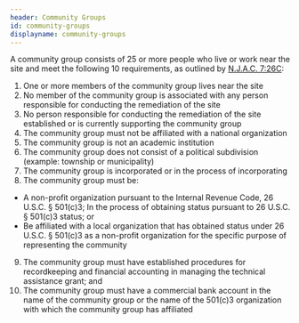 ```yaml
---
header: Community Groups
id: community-groups
displayname: community-groups
---
```


A community group consists of 25 or more people who live or work near the site and meet the following 10 requirements, as outlined by [N.J.A.C. 7:26C](https://dep.nj.gov/wp-content/uploads/rules/rules/njac7_26c.pdf):

1. One or more members of the community group lives near the site
2. No member of the community group is associated with any person responsible for conducting the remediation of the site
3. No person responsible for conducting the remediation of the site established or is currently supporting the community group
4. The community group must not be affiliated with a national organization
5. The community group is not an academic institution
6. The community group does not consist of a political subdivision (example: township or municipality)
7. The community group is incorporated or in the process of incorporating
8. The community group must be:

- A non-profit organization pursuant to the Internal Revenue Code, 26 U.S.C. § 501(c)3;
  In the process of obtaining status pursuant to 26 U.S.C. § 501(c)3 status; or
- Be affiliated with a local organization that has obtained status under 26 U.S.C. § 501(c)3 as a non-profit organization for the specific purpose of representing the community

9. The community group must have established procedures for recordkeeping and financial accounting in managing the technical assistance grant; and
10. The community group must have a commercial bank account in the name of the community group or the name of the 501(c)3 organization with which the community group has affiliated
